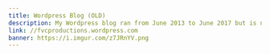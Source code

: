 ```yaml
---
title: Wordpress Blog (OLD)
description: My Wordpress blog ran from June 2013 to June 2017 but is no longer maintained.
link: //fvcproductions.wordpress.com
banner: https://i.imgur.com/z7JRnYV.png
---
```

